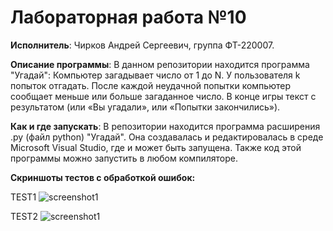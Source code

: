 # Лабораторная работа №10

**Исполнитель**: Чирков Андрей Сергеевич, группа ФТ-220007.

**Описание программы**: В данном репозитории находится программа "Угадай": Компьютер загадывает число от 1 до N. У пользователя k попыток отгадать. После каждой неудачной попытки компьютер сообщает меньше или больше загаданное число. В конце игры текст с результатом (или «Вы угадали», или «Попытки закончились»).


**Как и где запускать**: В репозитории находится программа расширения .py (файл python) "Угадай". Она создавалась и редактировалась в среде Microsoft Visual Studio, где и может быть запущена. Также код этой программы можно запустить в любом компиляторе.


**Скриншоты тестов с обработкой ошибок:**

TEST1
![screenshot1](https://github.com/andreich1rkov/lab10/blob/main/tes1.JPG)
 


TEST2
![screenshot1](https://github.com/andreich1rkov/lab10/blob/main/tes2.JPG)